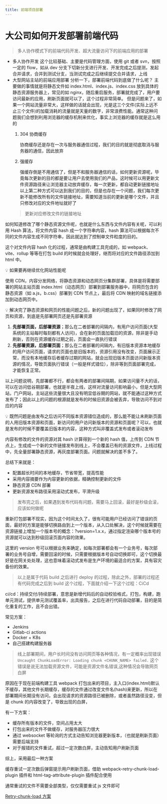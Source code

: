 ```yaml
---
title: 前端项目部署
---
```


# 大公司如何开发部署前端代码

> 多人协作模式下的前端代码开发、超大流量访问下的前端应用的部署

- 多人协作开发
  这个比较基础、主要是代码管理方面，使用 git 或者 svn，按照一定的 flow，如从 dev 分支下切新分支进行开发、开发完成之后提测，发起合并请求，合并到测试分支，当测试完成之后继续提交合并请求，上线
- 大型网站主站的前端应用部署
  分析一下，部署前端代码到底做了什么呢？
  主要做的事情就是将静态文件如 index.html、index.js、index.css 放到具体的静态资源服务器上，常见的如 nginx，随后重启服务，部署就完成了，用户要访问最新的应用，刷新页面就可以了，这个过程非常简单。
  但是问题来了，如果一个网站流量非常大，这样做的话就会出现，光是这三个文件(实际上远不止三个文件)的加载消耗的流量就是天量的数字，非常浪费性能。通常这种问题我们会想到利用浏览器的缓存机制来优化，事实上浏览器的缓存就是这么用的
  1. 304 协商缓存

     协商缓存还是存在一次与服务器通信过程，我们的目的就是彻底取消与服务器的通信，因此放弃

  2. 强缓存

     强缓存倒是不用通信了，但是不和服务器通信的话，如何更新资源呢，毕竟每次更新的目的都是要让用户去使用我们的产品，这时候可以用更新文件资源路径来让浏览器主动放弃缓存，每一次更新，都自动更新链接地址
  以上第二种方式可以达到我们的目的，但是也存在一个问题，我们每次更新不能修改所有的文件链接地址，需要知道当前的更新是哪个文件，并且只修改对应的文件地址就好了
  > 更新对应修改文件的链接地址

如何知道修改了哪个静态资源文件呢，也就是什么东西与文件内容有关呢，可以利用 Hash 算法，将文件内容 hash 成一个字符串内容，hash 算法可以根据每次不同的文件内容生成不同字符串，因此就达到了控制单文件粒度的目的。

这个对文件内容 hash 化的过程，通常是由构建工具完成的，如 webpack、vite、rollup 等等在打包 build 的时候就会处理好，继而将对应的文件路径添加到 html 中。

<aside>
💡 如果要再继续优化网站性能呢

</aside>

使用 CDN，内容分发网络，将静态资源和动态网页分集群部署，具体是将需要部署的网站主站页面 index.html（动态网页）部署到部署服务器中，将网页包含的静态资源（如 a.js，b.css）部署到 CDN 节点上，最后将 CDN 映射的域名链接添加到动态网页中。

<aside>
💡 解决完了静态资源和网页的性能问题之后，新的问题出现了，如果同时修改了网页和资源，到底是先部署网页还是先部署资源

</aside>

1. **先部署页面，后部署资源**；那么在二者部署的间隔内，有用户访问页面(大型系统的主站每时每刻都有人访问)，会在新的页面加载旧的资源，除非是手动刷新，否则在资源缓存过期之前，页面会一直执行错误
2. **先部署资源，后部署页面**；那么在二者部署的间隔内，有旧版本资源本地缓存的用户访问页面，请求的页面也是旧版本的，资源引用没有改变，页面展示正常，而没有本地缓存后者缓存过期的网站，就会出现旧版本页面访问新版本资源的情况，导致页面执行错误（一般是样式错位），除非等到页面部署完成，才能恢复正常。

以上问题说明，先部署都不行，都会有两者的部署间隔期，如果访问量不大的话，可以在访问低谷期部署，也就是半夜上线，这样对流量访问影响最小，但是大型网站，门户网站，主站这些流量很大且没有明显低谷期的网站，就不能通过这种方式发布了；因此以上的问题的根源就是发布的时候旧资源会被丢弃，导致访问不到对应的内容

<aside>
💡 既然问题是由发布之后访问不同版本资源错位造成的，那么能不能让未刷新页面的人用旧版本资源和页面，新访问的用户访问新版本的资源和页面呢？可以，也就是发布的时候不要覆盖旧版本的内容，这种方式叫非覆盖式发布或者滚动发布

</aside>

内容有修改的文件的资源对其 hash 计算得到一个新的 hash 值，上传到 CDN 节点上，生成成一个新的文件链接发布到线上，不会覆盖已有的资源文件，上线过程中，先全量部署静态资源，再灰度部署页面。问题就解决的差不多了。

总结下来就是：

- 配置超长时间的本地缓存，节省带宽，提高性能
- 采用内容摘要作为内容更新的依据，精确控制更新的文件
- 静态资源 CDN 部署
- 更新资源发布路径采用滚动式发布，平滑升级

> 发布完之后，如果遇到发布代码有问题，需要马上回滚，最好是秒级会滚，应该如何做呢

重新打包部署不现实，因为这个时间太久了，很有可能用户已经访问了错误的页面，最好的方案是能够切换路由到上一个版本，从入口处解决，这个时候就需要在资源链接上增加一个版本号的概念：?version=1.x.x，通过指定渲染哪个版本号的资源就可以达到秒级回滚页面内容的效果。

这里的 version 号可以根据业务来确定，如每次部署都会有一个业务号，每次部署的业务号自增，需要回滚的时候，只需要根据版本号自动切换即可，这个切换最好是在网关处处理，这也意味着滚动式发布是生产环境的最适合的方案，具有容灾备份的效果。

> 以上是属于代码 build 之后进行 deploy 的过程，除此之外，部署的过程还有代码完成之后到 build 这个过程，下面就介绍一下这个过程：CiCd

ci/cd：持续交付/持续部署，意思是新增代码后的自动校验格式，打包，构建，跑单元测试，提供单元测试覆盖率，出具报告，之后在进行代码自动部署，目的是简化重复的工作，且不会出错。

常见方案：

- Jenkins
- Gitlab-ci actions
- Docker + K8s
- 自己搭建构建服务器

> 线上部署期间，用户长时间没有访问网页等各种情况，有一定概率出现错误`Uncaught ChunkLoadError: Loading chunk <CHUNK_NAME> failed.` 这个错误是说无法加载资源文件，可能是资源文件名错误,这种情况会导致网页白屏

原因在于现在前端构建工具 webpack 打包出来的项目，主入口(index.html)默认不缓存，其他文件长期缓存，缓存的文件通过改变文件名(hash)来更新，所以在部署期间长期没有访问，会出现请求的资源路径已被删除，或者虽然路径没变，但是 chunk 的内容改变了，导致出现的白屏，

有一下方案：

- 缓存所有版本的文件，空间占用太大
- 打包出来的文件不做缓存，对服务器压力很大
- 通过 websocket 等轮询的方式主动告知浏览器更新版本，（也就是刷新页面）需要后端支持
- 对于报错的文件重试，超过一定次数白屏，主动告知用户刷新页面

综上，采用最后一种方案

缓存重试一定次数后弹窗提示用户刷新页面，借助 webpack-retry-chunk-load-plugin 插件和 html-tag-attribute-plugin 插件配合使用

通常重试的文件不需要全部类型，仅仅需要重试 js 文件即可

[Retry-chunk-load 方案](https://blog.towavephone.com/cache-error-retry-process/)
